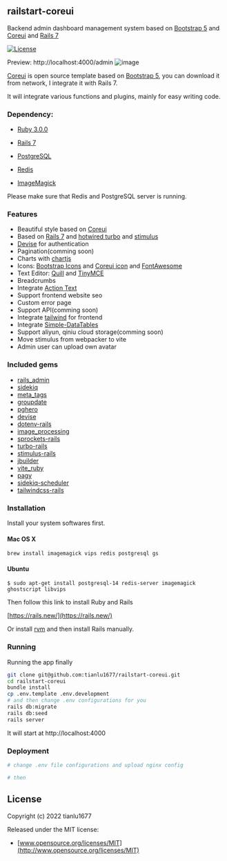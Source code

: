 railstart-coreui
------

Backend admin dashboard management system based on [Bootstrap 5](https://getbootstrap.com/) and [Coreui](https://coreui.io/) and [Rails 7](https://rubyonrails.org/)

[![License](http://img.shields.io/badge/license-MIT-green.svg?style=flat)](https://github.com/tianlu1677/railstart-coreui/blob/master/LICENSE)

Preview: http://localhost:4000/admin
![image](https://user-images.githubusercontent.com/2594920/160802538-7ba6dcdb-e644-4331-b2a6-83a22dc48949.png)


[Coreui](https://coreui.io/) is open source template based on [Bootstrap 5](https://getbootstrap.com/), you can download it from network, I integrate it with Rails 7.

It will integrate various functions and plugins, mainly for easy writing code.

### Dependency:

- [Ruby 3.0.0](https://www.ruby-lang.org/)

- [Rails 7](https://rubyonrails.org/)

- [PostgreSQL](https://www.postgresql.org/)

- [Redis](https://redis.io/)

- [ImageMagick](https://imagemagick.org/index.php)

Please make sure that Redis and PostgreSQL server is running.

### Features

- Beautiful style based on [Coreui](https://coreui.io)
- Based on [Rails 7](https://rubyonrails.org/) and [hotwired turbo](https://turbo.hotwired.dev/) and [stimulus](https://stimulus.hotwired.dev/)
- [Devise](https://github.com/heartcombo/devise) for authentication
- Pagination(comming soon)
- Charts with [chartjs](https://www.chartjs.org/) 
- Icons: [Bootstrap Icons](https://icons.getbootstrap.com/) and [Coreui icon](https://icons.coreui.io/icons/) and [FontAwesome](https://fontawesome.com/)
- Text Editor: [Quill](https://www.quill.org/) and [TinyMCE](https://www.tiny.cloud/)
- Breadcrumbs
- Integrate [Action Text](https://guides.rubyonrails.org/action_text_overview.html)
- Support frontend website seo
- Custom error page
- Support API(comming soon)
- Integrate [tailwind](https://tailwindcss.com/) for frontend
- Integrate [Simple-DataTables](https://github.com/fiduswriter/Simple-DataTables)
- Support aliyun, qiniu cloud storage(comming soon)
- Move stimulus from webpacker to vite
- Admin user can upload own avatar

### Included gems

- [rails_admin](https://github.com/railsadminteam/rails_admin)
- [sidekiq](https://github.com/mperham/sidekiq)
- [meta_tags](https://github.com/kpumuk/meta-tags)
- [groupdate](https://github.com/ankane/groupdate)
- [pghero](https://github.com/ankane/pghero)
- [devise](https://github.com/heartcombo/devise)
- [dotenv-rails](https://github.com/bkeepers/dotenv)
- [image_processing](https://github.com/janko/image_processing)
- [sprockets-rails](https://github.com/rails/sprockets-rails)
- [turbo-rails](https://github.com/hotwired/turbo-rails)
- [stimulus-rails](https://github.com/hotwired/stimulus-rails)
- [jbuilder](https://github.com/rails/jbuilder)
- [vite_ruby](https://github.com/ElMassimo/vite_ruby)
- [pagy](#)
- [sidekiq-scheduler](#)
- [tailwindcss-rails](#)


### Installation

Install your system softwares first.

#### Mac OS X

```
brew install imagemagick vips redis postgresql gs
```

#### Ubuntu

```
$ sudo apt-get install postgresql-14 redis-server imagemagick ghostscript libvips
```

Then follow this link to install Ruby and Rails

[https://rails.new/](https://rails.new/)

Or install [rvm](https://rvm.io/) and then install Rails manually.

### Running

Running the app finally

```bash
git clone git@github.com:tianlu1677/railstart-coreui.git
cd railstart-coreui
bundle install
cp .env.template .env.development
# and then change .env configurations for you
rails db:migrate
rails db:seed
rails server
```

It will start at http://localhost:4000

### Deployment

```bash
# change .env file configurations and upload nginx config

# then

```


## License

Copyright (c) 2022 tianlu1677

Released under the MIT license:

- [www.opensource.org/licenses/MIT](http://www.opensource.org/licenses/MIT)
